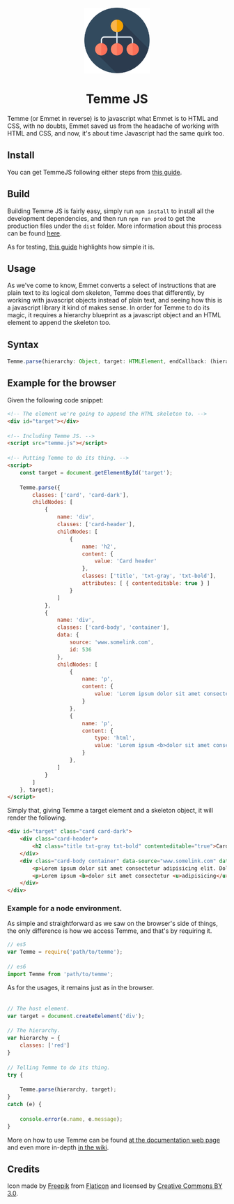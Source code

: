 <p align="center">
    <img src="docs/assets/img/logo.svg" width=150 />
    <h1 align="center">Temme JS</h1>
</p>


Temme (or Emmet in reverse) is to javascript what Emmet is to HTML and CSS, with no doubts, Emmet saved us from the headache of working with HTML and CSS, and now, it's about time Javascript had the same quirk too.


## Install

You can get TemmeJS following either steps from [this guide](https://github.com/EOussama/temmejs/wiki/Temme-install).


## Build

Building Temme JS is fairly easy, simply run `npm install` to install all the development dependencies, and then run `npm run prod` to get the production files under the `dist` folder. More information about this process can be found [here](https://github.com/EOussama/temmejs/wiki/Temme-build).

As for testing, [this guide](https://github.com/EOussama/temmejs/wiki/Temme-tests) highlights how simple it is.


## Usage

As we've come to know, Emmet converts a select of instructions that are plain text to its logical dom skeleton, Temme does that differently, by working with javascript objects instead of plain text, and seeing how this is a javascript library it kind of makes sense.
In order for Temme to do its magic, it requires a hierarchy blueprint as a javascript object and an HTML element to append the skeleton too.


## Syntax
```js
Temme.parse(hierarchy: Object, target: HTMLElement, endCallback: (hierarchy: Hierarchy) => void, nodeCallback: (temmeId: string, hierarchy: Hierarchy) => void);
```


## Example for the browser

Given the following code snippet:
```html
<!-- The element we're going to append the HTML skeleton to. -->
<div id="target"></div>

<!-- Including Temme JS. -->
<script src="temme.js"></script>

<!-- Putting Temme to do its thing. -->
<script>
    const target = document.getElementById('target');

    Temme.parse({
        classes: ['card', 'card-dark'],
        childNodes: [
            {
                name: 'div',
                classes: ['card-header'],
                childNodes: [
                    {
                        name: 'h2',
                        content: {
                            value: 'Card header'
                        },
                        classes: ['title', 'txt-gray', 'txt-bold'],
                        attributes: [ { contenteditable: true } ]
                    }
                ]
            },
            {
                name: 'div',
                classes: ['card-body', 'container'],
                data: {
                    source: 'www.somelink.com',
                    id: 536
                },
                childNodes: [
                    {
                        name: 'p',
                        content: {
                            value: 'Lorem ipsum dolor sit amet consectetur adipisicing elit. Dolores aspernatur deserunt assumenda in officiis dolore, perspiciatis nam soluta iste odit?',
                        }
                    },
                    {
                        name: 'p',
                        content: {
                            type: 'html',
                            value: 'Lorem ipsum <b>dolor sit amet consectetur <u>adipisicing</u></b> elit. Dolores aspernatur <span class="link">deserunt</span> assumenda in officiis dolore, <mark>perspiciatis</mark> nam soluta iste odit?',
                        }
                    },
                ]
            }
        ]
    }, target);
</script>
```

Simply that, giving Temme a target element and a skeleton object, it will render the following.

```html
<div id="target" class="card card-dark">
    <div class="card-header">
        <h2 class="title txt-gray txt-bold" contenteditable="true">Card header</h2>
    </div>
    <div class="card-body container" data-source="www.somelink.com" data-id="536">
        <p>Lorem ipsum dolor sit amet consectetur adipisicing elit. Dolores aspernatur deserunt assumenda in officiis dolore, perspiciatis nam soluta iste odit?</p>
        <p>Lorem ipsum <b>dolor sit amet consectetur <u>adipisicing</u></b> elit. Dolores aspernatur <span class="link">deserunt</span> assumenda in officiis dolore, <mark>perspiciatis</mark> nam soluta iste odit?</p>
    </div>
</div>
```

### Example for a node environment.

As simple and straightforward as we saw on the browser's side of things, the only difference is how we access Temme, and that's by requiring it.

```js
// es5
var Temme = require('path/to/temme');

// es6
import Temme from 'path/to/temme';
```

As for the usages, it remains just as in the browser.

```js

// The host element.
var target = document.createEelement('div');

// The hierarchy.
var hierarchy = {
    classes: ['red']
}

// Telling Temme to do its thing.
try {

    Temme.parse(hierarchy, target);
}
catch (e) {

    console.error(e.name, e.message);
}
```

More on how to use Temme can be found [at the documentation web page](https://eoussama.github.io/temmejs/) and even more in-depth [in the wiki](https://github.com/EOussama/temmejs/wiki).


## Credits

Icon made by [Freepik](https://www.freepik.com/) from [Flaticon](https://www.flaticon.com) and licensed by [Creative Commons BY 3.0](http://creativecommons.org/licenses/by/3.0/).
